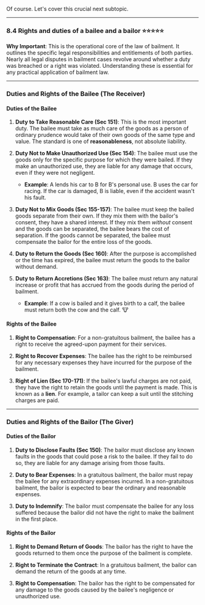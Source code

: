 Of course. Let's cover this crucial next subtopic.

---

### **8.4 Rights and duties of a bailee and a bailor** ⭐⭐⭐⭐⭐

**Why Important**: This is the operational core of the law of bailment. It outlines the specific legal responsibilities and entitlements of both parties. Nearly all legal disputes in bailment cases revolve around whether a duty was breached or a right was violated. Understanding these is essential for any practical application of bailment law.

---

### **Duties and Rights of the Bailee (The Receiver)**

#### **Duties of the Bailee**

1. **Duty to Take Reasonable Care (Sec 151)**: This is the most important duty. The bailee must take as much care of the goods as a person of ordinary prudence would take of their own goods of the same type and value. The standard is one of **reasonableness**, not absolute liability.
    
2. **Duty Not to Make Unauthorized Use (Sec 154)**: The bailee must use the goods only for the specific purpose for which they were bailed. If they make an unauthorized use, they are liable for any damage that occurs, even if they were not negligent.
    
    - **Example**: A lends his car to B for B's personal use. B uses the car for racing. If the car is damaged, B is liable, even if the accident wasn't his fault.
        
3. **Duty Not to Mix Goods (Sec 155-157)**: The bailee must keep the bailed goods separate from their own. If they mix them with the bailor's consent, they have a shared interest. If they mix them _without_ consent and the goods can be separated, the bailee bears the cost of separation. If the goods cannot be separated, the bailee must compensate the bailor for the entire loss of the goods.
    
4. **Duty to Return the Goods (Sec 160)**: After the purpose is accomplished or the time has expired, the bailee must return the goods to the bailor without demand.
    
5. **Duty to Return Accretions (Sec 163)**: The bailee must return any natural increase or profit that has accrued from the goods during the period of bailment.
    
    - **Example**: If a cow is bailed and it gives birth to a calf, the bailee must return both the cow and the calf. 🐮
        

#### **Rights of the Bailee**

1. **Right to Compensation**: For a non-gratuitous bailment, the bailee has a right to receive the agreed-upon payment for their services.
    
2. **Right to Recover Expenses**: The bailee has the right to be reimbursed for any necessary expenses they have incurred for the purpose of the bailment.
    
3. **Right of Lien (Sec 170-171)**: If the bailee's lawful charges are not paid, they have the right to retain the goods until the payment is made. This is known as a **lien**. For example, a tailor can keep a suit until the stitching charges are paid.
    

---

### **Duties and Rights of the Bailor (The Giver)**

#### **Duties of the Bailor**

1. **Duty to Disclose Faults (Sec 150)**: The bailor must disclose any known faults in the goods that could pose a risk to the bailee. If they fail to do so, they are liable for any damage arising from those faults.
    
2. **Duty to Bear Expenses**: In a gratuitous bailment, the bailor must repay the bailee for any extraordinary expenses incurred. In a non-gratuitous bailment, the bailor is expected to bear the ordinary and reasonable expenses.
    
3. **Duty to Indemnify**: The bailor must compensate the bailee for any loss suffered because the bailor did not have the right to make the bailment in the first place.
    

#### **Rights of the Bailor**

1. **Right to Demand Return of Goods**: The bailor has the right to have the goods returned to them once the purpose of the bailment is complete.
    
2. **Right to Terminate the Contract**: In a gratuitous bailment, the bailor can demand the return of the goods at any time.
    
3. **Right to Compensation**: The bailor has the right to be compensated for any damage to the goods caused by the bailee's negligence or unauthorized use.